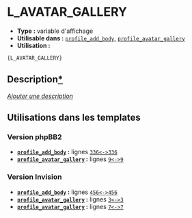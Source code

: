 # L_AVATAR_GALLERY
* __Type :__ variable d'affichage
* __Utilisable dans :__ [`profile_add_body`](../tpl/profile_add_body.md#readme), [`profile_avatar_gallery`](../tpl/profile_avatar_gallery.md#readme)
* __Utilisation :__

```html
{L_AVATAR_GALLERY}
```

## Description[*](https://fa-tvars.appspot.com/var/L_AVATAR_GALLERY)
[*Ajouter une description*](https://fa-tvars.appspot.com/var/L_AVATAR_GALLERY)

## Utilisations dans les templates

### Version phpBB2
* __[`profile_add_body`](../tpl/profile_add_body.md#readme) :__ lignes [`336`](../src/subsilver/profile_add_body.tpl#L336)[`<->`](../src/subsilver/profile_add_body.tpl#L336-L336)[`336`](../src/subsilver/profile_add_body.tpl#L336)
* __[`profile_avatar_gallery`](../tpl/profile_avatar_gallery.md#readme) :__ lignes [`9`](../src/subsilver/profile_avatar_gallery.tpl#L9)[`<->`](../src/subsilver/profile_avatar_gallery.tpl#L9-L9)[`9`](../src/subsilver/profile_avatar_gallery.tpl#L9)

### Version Invision
* __[`profile_add_body`](../tpl/profile_add_body.md#readme) :__ lignes [`456`](../src/invision/profile_add_body.tpl#L456)[`<->`](../src/invision/profile_add_body.tpl#L456-L456)[`456`](../src/invision/profile_add_body.tpl#L456)
* __[`profile_avatar_gallery`](../tpl/profile_avatar_gallery.md#readme) :__ lignes [`3`](../src/invision/profile_avatar_gallery.tpl#L3)[`<->`](../src/invision/profile_avatar_gallery.tpl#L3-L3)[`3`](../src/invision/profile_avatar_gallery.tpl#L3)
* __[`profile_avatar_gallery`](../tpl/profile_avatar_gallery.md#readme) :__ lignes [`7`](../src/invision/profile_avatar_gallery.tpl#L7)[`<->`](../src/invision/profile_avatar_gallery.tpl#L7-L7)[`7`](../src/invision/profile_avatar_gallery.tpl#L7)

